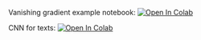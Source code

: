 Vanishing gradient example notebook:
[![Open In Colab](https://colab.research.google.com/assets/colab-badge.svg)](https://colab.research.google.com/github/ml-mipt/ml-mipt/blob/advanced/week02_CNN_n_Vanishing_gradient/vanishing_grad_example.ipynb)

CNN for texts:
[![Open In Colab](https://colab.research.google.com/assets/colab-badge.svg)](https://colab.research.google.com/github/ml-mipt/ml-mipt/blob/advanced/week02_CNN_n_Vanishing_gradient/CNN_for_texts.ipynb)
